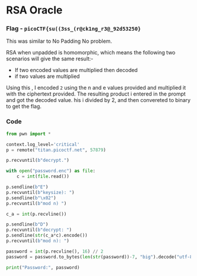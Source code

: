 # RSA Oracle

### Flag - `picoCTF{su((3ss_(r@ck1ng_r3@_92d53250}`

This was similar to No Padding No problem.

RSA when unpadded is homomorphic, which means the following two scenarios will give the same result:-

- If two encoded values are multiplied then decoded
- if two values are multiplied 

Using this , I encoded `2` using the n and e values provided and multiplied it with the ciphertext provided. The resulting product i entered in the prompt and got the decoded value.
his i divided by 2, and then convereted to binary to get the flag.


### Code

```python
from pwn import *

context.log_level='critical'
p = remote("titan.picoctf.net", 57879)

p.recvuntil(b"decrypt.")

with open("password.enc") as file:
    c = int(file.read())

p.sendline(b"E")
p.recvuntil(b"keysize): ")
p.sendline(b"\x02")
p.recvuntil(b"mod n) ")

c_a = int(p.recvline())

p.sendline(b"D")
p.recvuntil(b"decrypt: ")
p.sendline(str(c_a*c).encode())
p.recvuntil(b"mod n): ")

password = int(p.recvline(), 16) // 2
password = password.to_bytes(len(str(password))-7, "big").decode("utf-8")

print("Password:", password)
```